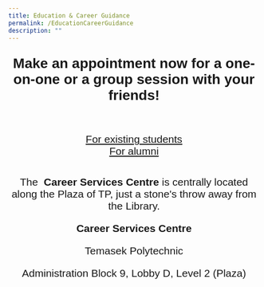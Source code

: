 ```yaml
---
title: Education & Career Guidance
permalink: /EducationCareerGuidance
description: ""
---
```

<center>
	
<span style="font-family:Arial; font-size:2em;">
<p><b>Make an appointment now for a one-on-one or a group session with your friends!</b></p><br>
</span>
<span style="font-family:Arial; font-size:1.5em;">
<a href="https://for.edu.sg/bookmyecg" > For existing students </a><br>
<a href="https://for.edu.sg/bookmyecgpublic"> For alumni </a><br>
</span>
<br>
<span style="font-family:Arial; font-size:1.5em;">
	
<p>The  <b>Career Services Centre</b> is centrally located along the Plaza of TP, just a stone's throw away from the Library. </p>

<p><b>Career Services Centre</b></p>

<p>Temasek Polytechnic  </p>
<p> Administration Block 9, Lobby D, Level 2 (Plaza) </p>
	
</span>
</center>